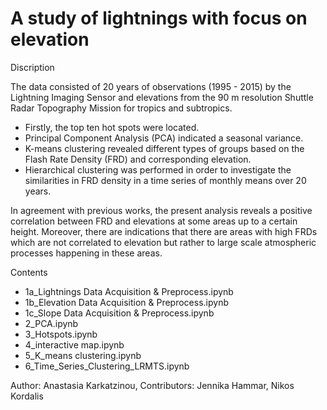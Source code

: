# A study of lightnings with focus on elevation

Discription

The data consisted of 20 years of observations (1995 - 2015) by the Lightning Imaging Sensor and elevations from
the 90 m resolution Shuttle Radar Topography Mission for tropics and subtropics. 
- Firstly, the top ten hot spots were located.
- Principal Component Analysis (PCA) indicated a seasonal variance. 
- K-means clustering revealed different types of groups based on the Flash Rate Density (FRD) and corresponding elevation. 
- Hierarchical clustering was performed in order to investigate the similarities in FRD density in a time series of monthly means over 20 years. 

In agreement with previous works, the present analysis reveals a positive correlation between FRD and elevations at some areas up to a certain height. Moreover, there are indications that there are areas with high FRDs which are not correlated to elevation but rather to large scale atmospheric processes happening in these areas.


Contents
- 1a_Lightnings Data  Acquisition & Preprocess.ipynb
- 1b_Elevation Data Acquisition & Preprocess.ipynb
- 1c_Slope  Data Acquisition & Preprocess.ipynb
- 2_PCA.ipynb
- 3_Hotspots.ipynb
- 4_interactive map.ipynb
- 5_K_means clustering.ipynb
- 6_Time_Series_Clustering_LRMTS.ipynb


Author: Anastasia Karkatzinou,   Contributors: Jennika Hammar, Nikos Kordalis